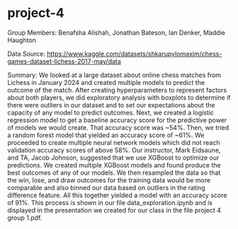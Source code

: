# project-4
Group Members: Benafsha Alishah, Jonathan Bateson, Ian Denker, Maddie Haughton

Data Source: https://www.kaggle.com/datasets/shkarupylomaxim/chess-games-dataset-lichess-2017-may/data

Summary: We looked at a large dataset about online chess matches from Lichess in January 2024 and created multiple models to predict the outcome of the match. After creating hyperparameters to represent factors about both players, we did exploratory analysis with boxplots to determine if there were outliers in our dataset and to set our expectations about the capacity of any model to predict outcomes. Next, we created a logistic regression model to get a baseline accuracy score for the predictive power of models we would create. That accuracy score was ~54%. Then, we tried a random forest model that yielded an accuracy score of ~61%. We proceeded to create multiple neural network models which did not reach validation accuracy scores of above 58%. Our instructor, Mark Eidsaune, and TA, Jacob Johnson, suggested that we use XGBoost to optimize our predictions. We created multiple XGBoost models and found produce the best outcomes of any of our models. We then resampled the data so that the win, lose, and draw outcomes for the training data would be more comparable and also binned our data based on outliers in the rating difference feature. All this together yielded a model with an accuracy score of 91%. This process is shown in our file data_exploration.ipynb and is displayed in the presentation we created for our class in the file project 4 group 1.pdf.
